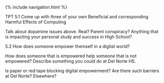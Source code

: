 {% include navigation.html %}

TPT
5.1
Come up with three of your own Beneficial and corresponding Harmful Effects of Computing

Talk about dopamine issues above. Real? Parent conspiracy? Anything that is impacting your personal study and success in High School?

5.2
How does someone empower themself in a digital world?

How does someone that is empowered help someone that is not empowered? Describe something you could do at Del Norte HS.

Is paper or red tape blocking digital empowerment? Are there such barriers at Del Norte? Elsewhere?
